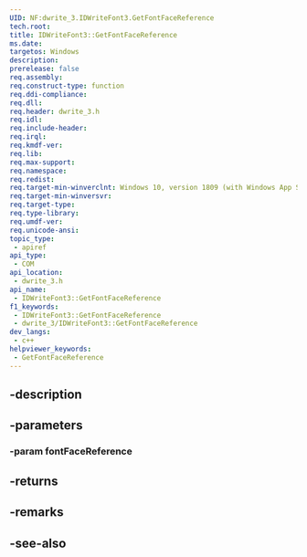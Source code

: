 ```yaml
---
UID: NF:dwrite_3.IDWriteFont3.GetFontFaceReference
tech.root: 
title: IDWriteFont3::GetFontFaceReference
ms.date: 
targetos: Windows
description: 
prerelease: false
req.assembly: 
req.construct-type: function
req.ddi-compliance: 
req.dll: 
req.header: dwrite_3.h
req.idl: 
req.include-header: 
req.irql: 
req.kmdf-ver: 
req.lib: 
req.max-support: 
req.namespace: 
req.redist: 
req.target-min-winverclnt: Windows 10, version 1809 (with Windows App SDK 0.5 or later)
req.target-min-winversvr: 
req.target-type: 
req.type-library: 
req.umdf-ver: 
req.unicode-ansi: 
topic_type:
 - apiref
api_type:
 - COM
api_location:
 - dwrite_3.h
api_name:
 - IDWriteFont3::GetFontFaceReference
f1_keywords:
 - IDWriteFont3::GetFontFaceReference
 - dwrite_3/IDWriteFont3::GetFontFaceReference
dev_langs:
 - c++
helpviewer_keywords:
 - GetFontFaceReference
---
```


## -description

## -parameters

### -param fontFaceReference

## -returns

## -remarks

## -see-also

